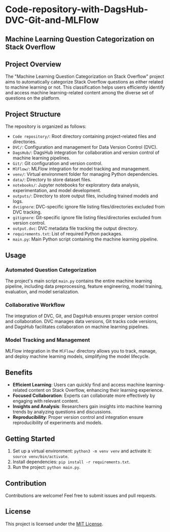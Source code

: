 # Code-repository-with-DagsHub-DVC-Git-and-MLFlow

## Machine Learning Question Categorization on Stack Overflow

## Project Overview

The "Machine Learning Question Categorization on Stack Overflow" project aims to automatically categorize Stack Overflow questions as either related to machine learning or not. This classification helps users efficiently identify and access machine learning-related content among the diverse set of questions on the platform.

## Project Structure

The repository is organized as follows:

- `Code repository/`: Root directory containing project-related files and directories.
- `DVC/`: Configuration and management for Data Version Control (DVC).
- `DagsHub/`: DagsHub integration for collaboration and version control of machine learning pipelines.
- `Git/`: Git configuration and version control.
- `MlFlow/`: MLFlow integration for model tracking and management.
- `venv/`: Virtual environment folder for managing Python dependencies.
- `data/`: Directory to store dataset files.
- `notebooks/`: Jupyter notebooks for exploratory data analysis, experimentation, and model development.
- `outputs/`: Directory to store output files, including trained models and logs.
- `dvcignore`: DVC-specific ignore file listing files/directories excluded from DVC tracking.
- `gitignore`: Git-specific ignore file listing files/directories excluded from version control.
- `output.dvc`: DVC metadata file tracking the output directory.
- `requirements.txt`: List of required Python packages.
- `main.py`: Main Python script containing the machine learning pipeline.

## Usage

### Automated Question Categorization

The project's main script `main.py` contains the entire machine learning pipeline, including data preprocessing, feature engineering, model training, evaluation, and model serialization.

### Collaborative Workflow

The integration of DVC, Git, and DagsHub ensures proper version control and collaboration. DVC manages data versions, Git tracks code versions, and DagsHub facilitates collaboration on machine learning pipelines.

### Model Tracking and Management

MLFlow integration in the `MlFlow/` directory allows you to track, manage, and deploy machine learning models, simplifying the model lifecycle.

## Benefits

- **Efficient Learning**: Users can quickly find and access machine learning-related content on Stack Overflow, enhancing their learning experience.
- **Focused Collaboration**: Experts can collaborate more effectively by engaging with relevant content.
- **Insights and Analysis**: Researchers gain insights into machine learning trends by analyzing questions and discussions.
- **Reproducibility**: Proper version control and integration ensure reproducibility of experiments and models.

## Getting Started

1. Set up a virtual environment: `python3 -m venv venv` and activate it: `source venv/bin/activate`.
2. Install dependencies: `pip install -r requirements.txt`.
3. Run the project: `python main.py`.

## Contribution

Contributions are welcome! Feel free to submit issues and pull requests.

## License

This project is licensed under the [MIT License](LICENSE).
